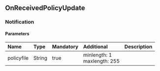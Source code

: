 ## OnReceivedPolicyUpdate

### Notification
#### Parameters
|Name|Type|Mandatory|Additional|Description|
|:---|:---|:--------|:---------|:----------|
|policyfile|String|true|minlength: 1<br>maxlength: 255||
